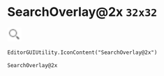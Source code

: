 # SearchOverlay@2x `32x32`
<img src="/img/SearchOverlay.png" width=32 height=32>

``` CSharp
EditorGUIUtility.IconContent("SearchOverlay@2x")
```
```
SearchOverlay@2x
```
